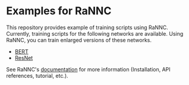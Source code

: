 # Examples for RaNNC

This repository provides example of training scripts using RaNNC.
Currently, training scripts for the following networks are available.
Using RaNNC, you can train enlarged versions of these networks.

- [BERT](bert/README.md)
- [ResNet](resnet/README.md)

See RaNNC's [documentation](https://nict-wisdom.github.io/rannc/) for more information (Installation, API references, tutorial, etc.).
